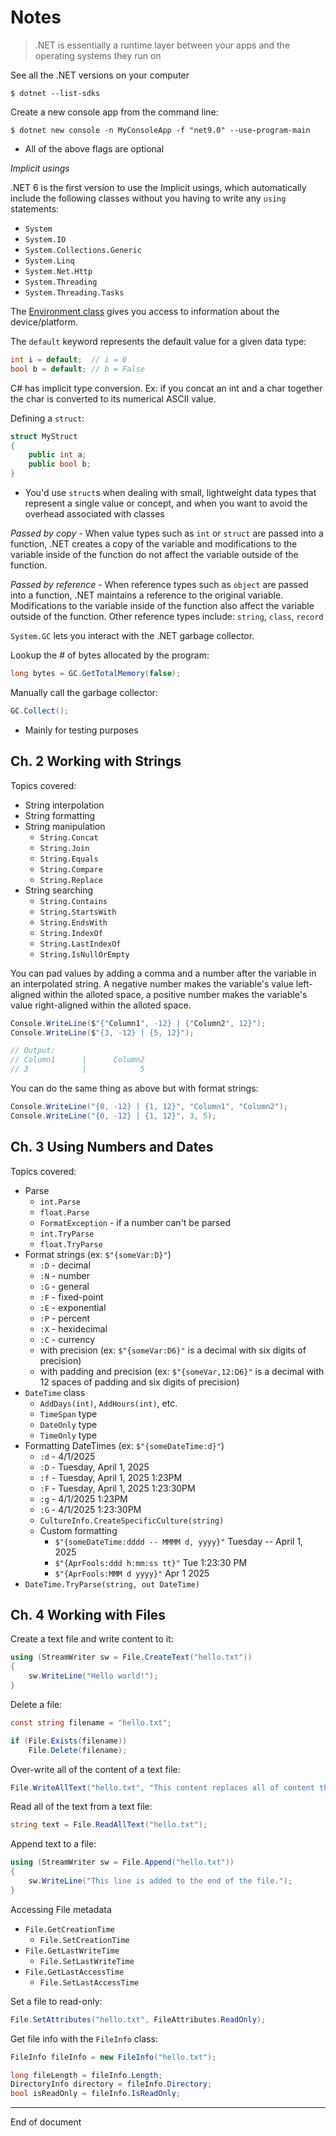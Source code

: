 # Notes

> .NET is essentially a runtime layer between your apps and the operating systems they run on

See all the .NET versions on your computer

```shell
$ dotnet --list-sdks
```

Create a new console app from the command line:

```shell
$ dotnet new console -n MyConsoleApp -f "net9.0" --use-program-main
```

* All of the above flags are optional

_Implicit usings_

.NET 6 is the first version to use the Implicit usings, which automatically include the following classes without you having to write any `using` statements:

* `System`
* `System.IO`
* `System.Collections.Generic`
* `System.Linq`
* `System.Net.Http`
* `System.Threading`
* `System.Threading.Tasks`

The [Environment class](https://learn.microsoft.com/en-us/dotnet/api/system.environment?view=net-9.0#properties) gives you access to information about the device/platform. 

The `default` keyword represents the default value for a given data type:

```C#
int i = default;  // i = 0
bool b = default; // b = False
```

C# has implicit type conversion. Ex: if you concat an int and a char together the char is converted to its numerical ASCII value. 

Defining a `struct`: 

```C#
struct MyStruct
{
    public int a;
    public bool b;
}
```

* You'd use `struct`s when dealing with small, lightweight data types that represent a single value or concept, and when you want to avoid the overhead associated with classes

_Passed by copy_ - When value types such as `int` or `struct` are passed into a function, .NET creates a copy of the variable and modifications to the variable inside of the function do not affect the variable outside of the function. 

_Passed by reference_ - When reference types such as `object` are passed into a function, .NET maintains a reference to the original variable. Modifications to the variable inside of the function also affect the variable outside of the function. Other reference types include: `string`, `class`, `record`

`System.GC` lets you interact with the .NET garbage collector.

Lookup the # of bytes allocated by the program: 

```C#
long bytes = GC.GetTotalMemory(false);
```

Manually call the garbage collector:

```C#
GC.Collect();
```

* Mainly for testing purposes

## Ch. 2 Working with Strings

Topics covered: 

* String interpolation
* String formatting 
* String manipulation
    * `String.Concat`
    * `String.Join`
    * `String.Equals`
    * `String.Compare`
    * `String.Replace`
* String searching
    * `String.Contains`
    * `String.StartsWith`
    * `String.EndsWith`
    * `String.IndexOf`
    * `String.LastIndexOf`
    * `String.IsNullOrEmpty`

You can pad values by adding a comma and a number after the variable in an interpolated string. A negative number makes the variable's value left-aligned within the alloted space, a positive number makes the variable's value right-aligned within the alloted space.

```C#
Console.WriteLine($"{"Column1", -12} | {"Column2", 12}");
Console.WriteLine($"{3, -12} | {5, 12}");

// Output:
// Column1      |      Column2
// 3            |            5
```

You can do the same thing as above but with format strings:

```C#
Console.WriteLine("{0, -12} | {1, 12}", "Column1", "Column2");
Console.WriteLine("{0, -12} | {1, 12}", 3, 5);
```

## Ch. 3 Using Numbers and Dates

Topics covered:

* Parse
    * `int.Parse`
    * `float.Parse`
    * `FormatException` - if a number can't be parsed
    * `int.TryParse`
    * `float.TryParse`
* Format strings (ex: `$"{someVar:D}"`)
    * `:D` - decimal
    * `:N` - number 
    * `:G` - general 
    * `:F` - fixed-point
    * `:E` - exponential
    * `:P` - percent
    * `:X` - hexidecimal
    * `:C` - currency
    * with precision (ex: `$"{someVar:D6}"` is a decimal with six digits of precision)
    * with padding and precision (ex: `$"{someVar,12:D6}"` is a decimal with 12 spaces of padding and six digits of precision)
* `DateTime` class
    * `AddDays(int)`, `AddHours(int)`, etc.
    * `TimeSpan` type
    * `DateOnly` type
    * `TimeOnly` type
* Formatting DateTimes (ex: `$"{someDateTime:d}"`)
    * `:d` - 4/1/2025
    * `:D` - Tuesday, April 1, 2025
    * `:f` - Tuesday, April 1, 2025 1:23PM
    * `:F` - Tuesday, April 1, 2025 1:23:30PM
    * `:g` - 4/1/2025 1:23PM
    * `:G` - 4/1/2025 1:23:30PM
    * `CultureInfo.CreateSpecificCulture(string)`
    * Custom formatting 
        * `$"{someDateTime:dddd -- MMMM d, yyyy}"` Tuesday -- April 1, 2025
        * `$"{AprFools:ddd h:mm:ss tt}"` Tue 1:23:30 PM
        * `$"{AprFools:MMM d yyyy}"` Apr 1 2025
* `DateTime.TryParse(string, out DateTime)`

## Ch. 4 Working with Files 

Create a text file and write content to it:

```C#
using (StreamWriter sw = File.CreateText("hello.txt")) 
{
    sw.WriteLine("Hello world!");
}
```

Delete a file:

```C#
const string filename = "hello.txt";

if (File.Exists(filename))
    File.Delete(filename);
```

Over-write all of the content of a text file:

```C#
File.WriteAllText("hello.txt", "This content replaces all of content that was previously in hello.txt");
```

Read all of the text from a text file: 

```C#
string text = File.ReadAllText("hello.txt");
```

Append text to a file:

```C#
using (StreamWriter sw = File.Append("hello.txt")) 
{
    sw.WriteLine("This line is added to the end of the file.");
}
```

Accessing File metadata

* `File.GetCreationTime`
    * `File.SetCreationTime`
* `File.GetLastWriteTime`
    * `File.SetLastWriteTime`
* `File.GetLastAccessTime`
    * `File.SetLastAccessTime`

Set a file to read-only:

```C#
File.SetAttributes("hello.txt", FileAttributes.ReadOnly);
```

Get file info with the `FileInfo` class:

```C#
FileInfo fileInfo = new FileInfo("hello.txt");

long fileLength = fileInfo.Length;
DirectoryInfo directory = fileInfo.Directory;
bool isReadOnly = fileInfo.IsReadOnly;
```

---
End of document
